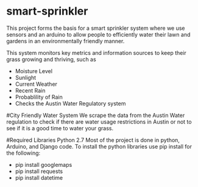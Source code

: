 # smart-sprinkler
This project forms the basis for a smart sprinkler system where we use sensors and an arduino to allow people to efficiently water their lawn and gardens in an environmentally friendly manner.

This system monitors key metrics and information sources to keep their grass growing and thriving, such as
- Moisture Level
- Sunlight
- Current Weather
- Recent Rain
- Probablility of Rain
- Checks the Austin Water Regulatory system 

#City Friendly Water System 
We scrape the data from the Austin Water regulation to check if there are water usage restrictions in Austin or not to see if it is a good time to water your grass.

#Required Libraries Python 2.7
Most of the project is done in python, Arduino, and Django code. To install the python libraries use pip install for the following:
- pip install googlemaps
- pip install requests 
- pip install datetime 
